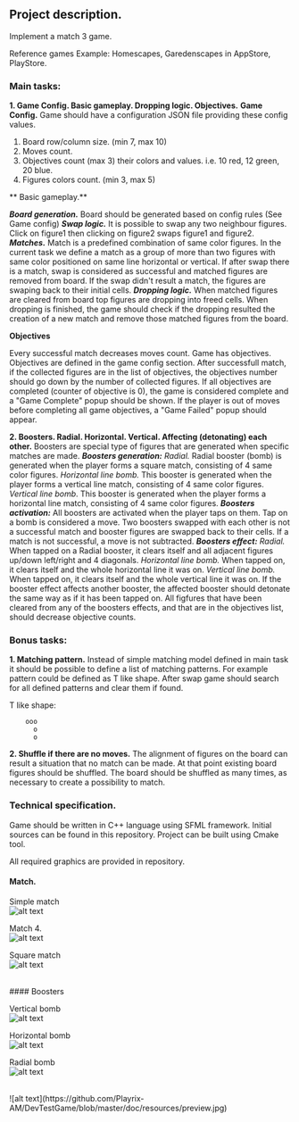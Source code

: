 ## Project description.

Implement a match 3 game.

Reference games Example: Homescapes, Garedenscapes in AppStore, PlayStore.

### Main tasks:

**1.  Game Config. Basic gameplay. Dropping logic. Objectives.**
**Game Config.**
Game should have a configuration JSON file providing these config values.
1. Board row/column size. (min 7, max 10)
2. Moves count.
3. Objectives count (max 3) their colors and values. i.e. 10 red, 12 green, 20 blue.
4. Figures colors count. (min 3, max 5)

**	Basic gameplay.**

***Board generation.***
Board should be generated based on config rules (See Game config)
***Swap logic.***
It is possible to swap any two neighbour figures.
Click on figure1 then clicking on figure2 swaps figure1 and figure2.
***Matches.***
Match is a predefined combination of same color figures.
In the current task we define a match as a group of more than two figures with same color positioned on same line horizontal or vertical.
If after swap there is a match, swap is considered as successful and matched figures are removed from board.
If the swap didn't result a match, the figures are swaping back to their initial cells.
***Dropping logic.***
When matched figures are cleared from board top figures are dropping into freed cells.
When dropping is finished, the game should check if the dropping resulted the creation of a new match and remove those matched figures from the board.

**Objectives**

Every successful match decreases moves count.
Game has objectives. Objectives are defined in the game config section. 
After successfull match, if the collected figures are in the list of objectives, the objectives number should go down by the number of collected figures.
If all objectives are completed (counter of objective is 0), the game is considered complete and a "Game Complete" popup should be shown.
If the player is out of moves before completing all game objectives, a "Game Failed" popup should appear.


**2. Boosters. Radial. Horizontal. Vertical. Affecting (detonating) each other.**
Boosters are special type of figures that are generated when specific matches are made. 
***Boosters generation:***
*Radial.* 
Radial booster (bomb) is generated when the player forms a square match, consisting of 4 same color figures.
*Horizontal line bomb.* 
This booster is generated when the player forms a vertical line match, consisting of 4 same color figures.
*Vertical line bomb*. 
This booster is generated when the player forms a horizontal line match, consisting of 4 same color figures.
***Boosters activation:***
All boosters are activated when the player taps on them.
Tap on a bomb is considered a move. 
Two boosters swapped with each other is not a successful match and booster figures are swapped back to their cells. If a match is not successful, a move is not subtracted.
***Boosters effect:***
*Radial.*
When tapped on a Radial booster, it clears itself and all adjacent figures up/down left/right and 4 diagonals. 
*Horizontal line bomb.*
When tapped on, it clears itself and the whole horizontal line it was on.
*Vertical line bomb.*
When tapped on, it clears itself and the whole vertical line it was on.
If the booster effect affects another booster, the affected booster should detonate the same way as if it has been tapped on.
All figfures that have been cleared from any of the boosters effects, and that are in the objectives list, should decrease objective counts.


### Bonus tasks:

**1. Matching pattern.**
Instead of simple matching model defined in main task it should be possible to define a list of matching patterns.
For example pattern could be defined as T like shape. After swap game should search for all defined patterns and clear them if found.

T like shape:
```
    ooo
      o
	  o
```

**2. Shuffle if there are no moves.**
The alignment of figures on the board can result a situation that no match can be made. At that point existing board figures should be shuffled. The board should be shuffled as many times, as necessary to create a possibility to match.

### Technical specification.
Game should be written in C++ language using SFML framework.
Initial sources can be found in this repository.
Project can be built using Cmake tool. 

All required graphics are provided in repository.

#### Match.

Simple match <br/>
![alt text](https://github.com/Playrix-AM/DevTestGame/blob/master/doc/resources/simple_match.jpg)

Match 4. <br>
![alt text](https://github.com/Playrix-AM/DevTestGame/blob/master/doc/resources/horizontal_4_match_wo_bomb.jpg)

Square match <br/>
![alt text](https://github.com/Playrix-AM/DevTestGame/blob/master/doc/resources/square_match_wo_bomb.jpg)

<br/>
#### Boosters <br/>

Vertical bomb <br/>
![alt text](https://github.com/Playrix-AM/DevTestGame/blob/master/doc/resources/horizontal_4_match.jpg)

Horizontal bomb <br/>
![alt text](https://github.com/Playrix-AM/DevTestGame/blob/master/doc/resources/vertical_4_match.jpg)

Radial bomb <br/>
![alt text](https://github.com/Playrix-AM/DevTestGame/blob/master/doc/resources/square_match.jpg)

<br/>
![alt text](https://github.com/Playrix-AM/DevTestGame/blob/master/doc/resources/preview.jpg)
